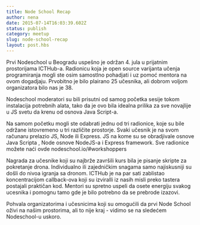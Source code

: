 ```yaml
---
title: Node School Recap
author: nena
date: 2015-07-14T16:03:39.602Z
status: publish
category: meetup
slug: node-school-recap
layout: post.hbs
---
```


Prvi Nodeschool u Beogradu uspešno je održan 4. jula u prijatnim prostorijama ICTHub-a. Radionicu koja je open source varijanta učenja programiranja mogli ste osim samostlno pohadjati i uz pomoć mentora na ovom dogadjaju. Prvobitno je bilo plairano 25 učesnika, ali dobrom voljom organizatora bilo nas je 38.

Nodeschool moderatori su bili prisutni od samog početka sesije tokom instalacija potrebnih alata, tako da je ovo bila idealna prilika za sve novajlije u JS svetu da krenu od osnova Java Script-a.

Na samom početku mogli ste odabrati jednu od tri radionice, koje su bile održane istovremeno u tri različite prostorje. Svaki učesnik je na svom računaru prelazio JS, Node ili Express. JS na kome su se obradjivale osnove Java Scripta , Node osnove NodeJS-a i Express framework. Sve radionice možete naći ovde nodeschool.io/#workshoppers

Nagrada za učesnike koji su najbrže završili kurs bila je pisanje skripte za pokretanje drona. Individualno ili zajedničkim snagama samo najiskusniji su došli do nivoa igranja sa dronom.
ICTHub je na par sati zablistao koncentracijom callback-ova koji su izviralli iz nasih misli preko tastera postajali praktičan kod.
Mentori su spretno uspeli da osete energiju svakog ucesnika i pomognu tamo gde je bilo potrebno da se prebrode izazovi.

Pohvala organizatorima i učesnicima koji su omogućili da prvi Node School oživi na našim prostorima, ali to nije kraj - vidimo se na sledećem Nodeschool-u uskoro.